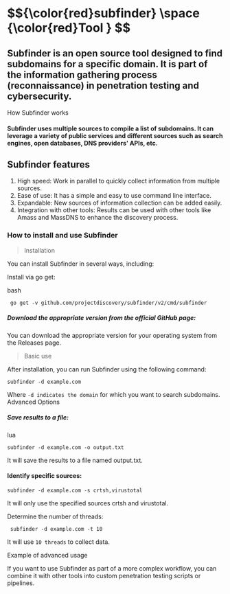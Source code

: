 <h1>$${\color{red}subfinder} \space {\color{red}Tool } $$</h1>

## Subfinder is an open source tool designed to find subdomains for a specific domain. It is part of the information gathering process (reconnaissance) in penetration testing and cybersecurity.
How Subfinder works

#### Subfinder uses multiple sources to compile a list of subdomains. It can leverage a variety of public services and different sources such as search engines, open databases, DNS providers' APIs, etc.


## Subfinder features

1. High speed: Work in parallel to quickly collect information from multiple sources.
2. Ease of use: It has a simple and easy to use command line interface.
3. Expandable: New sources of information collection can be added easily.
4. Integration with other tools: Results can be used with other tools like Amass and MassDNS to enhance the discovery process.

### How to install and use Subfinder

> Installation

You can install Subfinder in several ways, including:

 Install via go get:

 bash

```
 go get -v github.com/projectdiscovery/subfinder/v2/cmd/subfinder
```

##### Download the appropriate version from the official GitHub page:
 You can download the appropriate version for your operating system from the Releases page.

> Basic use

After installation, you can run Subfinder using the following command:

```
subfinder -d example.com
```

Where ```-d indicates the domain``` for which you want to search subdomains.
Advanced Options

 ##### Save results to a file:

 lua

```
subfinder -d example.com -o output.txt
```

It will save the results to a file named output.txt.

#### Identify specific sources:

```
subfinder -d example.com -s crtsh,virustotal
```

It will only use the specified sources crtsh and virustotal.

Determine the number of threads:

```
 subfinder -d example.com -t 10
```

 It will use ```10 threads``` to collect data.

Example of advanced usage

If you want to use Subfinder as part of a more complex workflow, you can combine it with other tools into custom penetration testing scripts or pipelines.
